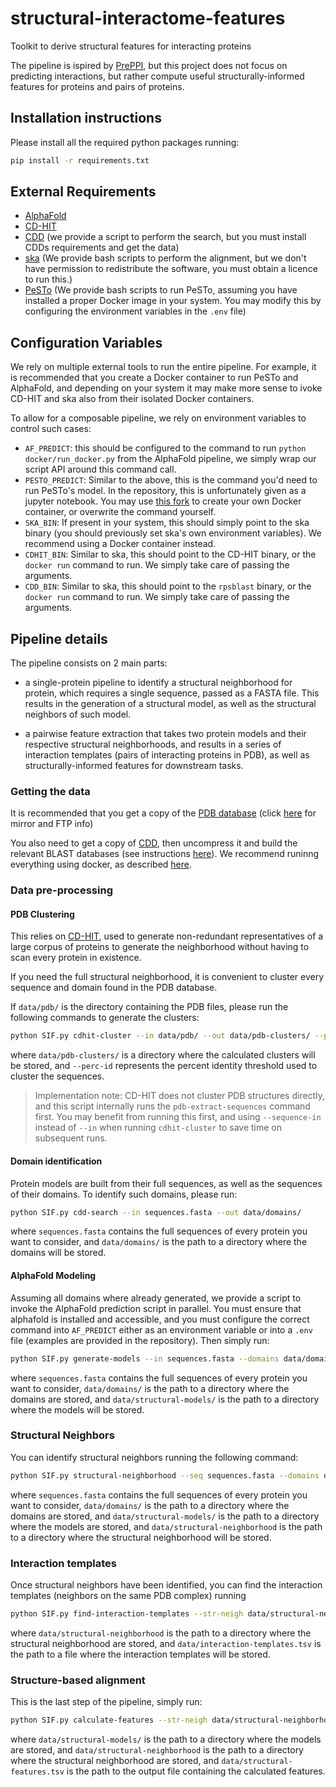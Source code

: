 # structural-interactome-features
Toolkit to derive structural features for interacting proteins

The pipeline is ispired by [PrePPI](https://doi.org/10.1016/j.jmb.2023.168052),
but this project does not focus on predicting interactions, but rather compute
useful structurally-informed features for proteins and pairs of proteins.

## Installation instructions

Please install all the required python packages running:

```bash
pip install -r requirements.txt
```

## External Requirements

- [AlphaFold](https://github.com/google-deepmind/alphafold)
- [CD-HIT](https://github.com/weizhongli/cdhit)
- [CDD](https://www.ncbi.nlm.nih.gov/Structure/cdd/cdd_help.shtml#RPSBFtp) (we provide a script to perform the search, but you must install CDDs requirements and get the data)
- [ska](https://honig.c2b2.columbia.edu/ska) (We provide bash scripts to perform the alignment, but we don't have permission to redistribute the software, you must obtain a licence to run this.)
- [PeSTo](https://github.com/LBM-EPFL/PeSTo) (We provide bash scripts to run PeSTo, assuming you have installed a proper Docker image in your system. You may modify this by configuring the environment variables in the `.env` file)

## Configuration Variables

We rely on multiple external tools to run the entire pipeline. For example, it
is recommended that you create a Docker container to run PeSTo and AlphaFold, 
and depending on your system it may make more sense to ivoke CD-HIT and ska 
also from their isolated Docker containers.

To allow for a composable pipeline, we rely on environment variables to control
such cases:

- `AF_PREDICT`: this should be configured to the command to run
  `python docker/run_docker.py` from the AlphaFold pipeline, we simply wrap our
  script API around this command call.
- `PESTO_PREDICT`: Similar to the above, this is the command you'd need to run
  PeSTo's model. In the repository, this is unfortunately given as a jupyter
  notebook. You may use 
  [this fork](https://github.com/torresmateo/PeSTo/blob/main/apply_model.py)
  to create your own Docker container, or overwrite the command yourself.
- `SKA_BIN`: If present in your system, this should simply point to the ska
  binary (you should previously set ska's own environment variables). We 
  recommend using a Docker container instead.
- `CDHIT_BIN`: Similar to ska, this should point to the CD-HIT binary, or the
  `docker run` command to run. We simply take care of passing the arguments.
- `CDD_BIN`: Similar to ska, this should point to the `rpsblast` binary, or the
  `docker run` command to run. We simply take care of passing the arguments.

## Pipeline details

The pipeline consists on 2 main parts:

- a single-protein pipeline to identify a structural neighborhood for protein,
  which requires a single sequence, passed as a FASTA file. This results in the
  generation of a structural model, as well as the structural neighbors of such 
  model. 

- a pairwise feature extraction that takes two protein models and their 
  respective structural neighborhoods, and results in a series of interaction
  templates (pairs of interacting proteins in PDB), as well as
  structurally-informed features for downstream tasks.

### Getting the data 

It is recommended that you get a copy of the [PDB database](https://www.rcsb.org)
(click [here](https://www.wwpdb.org/ftp/pdb-ftp-sites) for mirror and FTP info)

You also need to get a copy of [CDD](https://ftp.ncbi.nih.gov/pub/mmdb/cdd/cdd.tar.gz),
then uncompress it and build the relevant BLAST databases (see instructions
[here](https://ftp.ncbi.nih.gov/pub/mmdb/cdd/README)). We recommend runinng 
everything using docker, as described [here](docs/CDD.md).

### Data pre-processing

#### PDB Clustering

This relies on [CD-HIT](https://github.com/weizhongli/cdhit), used to generate
non-redundant representatives of a large corpus of proteins to generate the 
neighborhood without having to scan every protein in existence. 

If you need the full structural neighborhood, it is convenient to cluster every
sequence and domain found in the PDB database.

If `data/pdb/` is the directory containing the PDB files, please run the 
following commands to generate the clusters:

```bash
python SIF.py cdhit-cluster --in data/pdb/ --out data/pdb-clusters/ --perc-id 60
```

where `data/pdb-clusters/` is a directory where the calculated clusters will be
stored, and `--perc-id` represents the percent identity threshold used to cluster
the sequences.

> Implementation note: CD-HIT does not cluster PDB structures directly, and 
> this script internally runs the `pdb-extract-sequences` command first. You 
> may benefit from running this first, and using `--sequence-in` instead of
> `--in` when running `cdhit-cluster` to save time on subsequent runs.

#### Domain identification

Protein models are built from their full sequences, as well as the sequences of
their domains. To identify such domains, please run: 

```bash
python SIF.py cdd-search --in sequences.fasta --out data/domains/
```

where `sequences.fasta` contains the full sequences of every protein you want
to consider, and `data/domains/` is the path to a directory where the domains
will be stored.

#### AlphaFold Modeling

Assuming all domains where already generated, we provide a script to invoke the
AlphaFold prediction script in parallel. You must ensure that alphafold is 
installed and accessible, and you must configure the correct command into 
`AF_PREDICT` either as an environment variable or into a `.env` file (examples
are provided in the repository). Then simply run:

```bash
python SIF.py generate-models --in sequences.fasta --domains data/domains/ --out data/structural-models/
```

where `sequences.fasta` contains the full sequences of every protein you want
to consider, `data/domains/` is the path to a directory where the domains
are stored, and `data/structural-models/` is the path to a directory where the 
models will be stored.

### Structural Neighbors

You can identify structural neighbors running the following command:

```bash
python SIF.py structural-neighborhood --seq sequences.fasta --domains data/domains/ --str-models data/structural-models --out data/structural-neighborhood --tau 0.6
```

where `sequences.fasta` contains the full sequences of every protein you want
to consider, `data/domains/` is the path to a directory where the domains
are stored, and `data/structural-models/` is the path to a directory where the 
models are stored, and `data/structural-neighborhood` is the path to a 
directory where the structural neighborhood will be stored.

### Interaction templates

Once structural neighbors have been identified, you can find the interaction 
templates (neighbors on the same PDB complex) running

```bash
python SIF.py find-interaction-templates --str-neigh data/structural-neighborhood --out data/interaction-templates.tsv
```

where `data/structural-neighborhood` is the path to a 
directory where the structural neighborhood are stored, and 
`data/interaction-templates.tsv` is the path to a file where the interaction
templates will be stored.

### Structure-based alignment

This is the last step of the pipeline, simply run:

```bash
python SIF.py calculate-features --str-neigh data/structural-neighborhood --str-models data/structural-models --out data/structural-features.tsv
```

where `data/structural-models/` is the path to a directory where the 
models are stored, and `data/structural-neighborhood` is the path to a 
directory where the structural neighborhood are stored, and 
`data/structural-features.tsv` is the path to the output file containing the
calculated features. 
